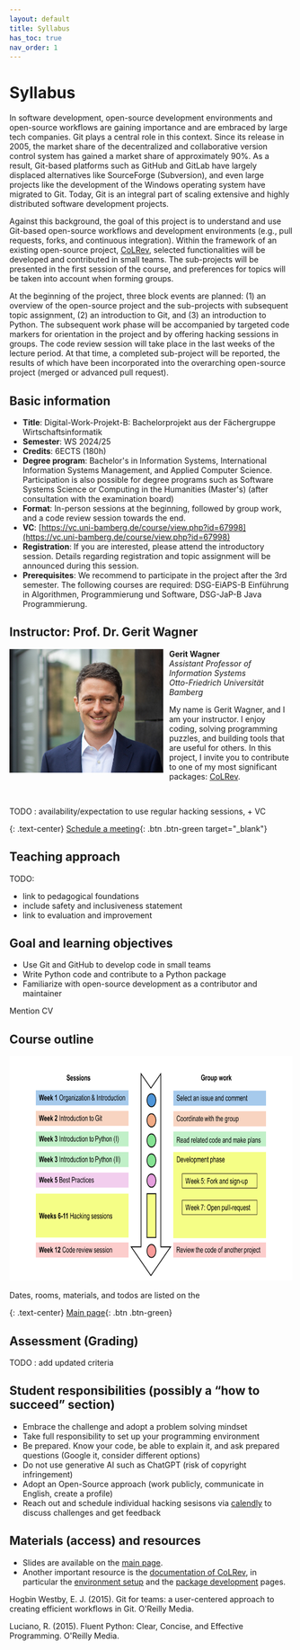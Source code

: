 ```yaml
---
layout: default
title: Syllabus
has_toc: true
nav_order: 1
---
```


# Syllabus

In software development, open-source development environments and open-source workflows are gaining importance and are embraced by large tech companies. Git plays a central role in this context. Since its release in 2005, the market share of the decentralized and collaborative version control system has gained a market share of approximately 90%. As a result, Git-based platforms such as GitHub and GitLab have largely displaced alternatives like SourceForge (Subversion), and even large projects like the development of the Windows operating system have migrated to Git. Today, Git is an integral part of scaling extensive and highly distributed software development projects.

Against this background, the goal of this project is to understand and use Git-based open-source workflows and development environments (e.g., pull requests, forks, and continuous integration). Within the framework of an existing open-source project, [CoLRev](https://github.com/CoLRev-Environment/colrev), selected functionalities will be developed and contributed in small teams. The sub-projects will be presented in the first session of the course, and preferences for topics will be taken into account when forming groups.

At the beginning of the project, three block events are planned: (1) an overview of the open-source project and the sub-projects with subsequent topic assignment, (2) an introduction to Git, and (3) an introduction to Python. The subsequent work phase will be accompanied by targeted code markers for orientation in the project and by offering hacking sessions in groups. The code review session will take place in the last weeks of the lecture period. At that time, a completed sub-project will be reported, the results of which have been incorporated into the overarching open-source project (merged or advanced pull request).

## Basic information

- **Title**: Digital-Work-Projekt-B: Bachelorprojekt aus der Fächergruppe Wirtschaftsinformatik
- **Semester**: WS 2024/25
- **Credits**: 6ECTS (180h)
- **Degree program**: Bachelor's in Information Systems, International Information Systems Management, and Applied Computer Science. Participation is also possible for degree programs such as Software Systems Science or Computing in the Humanities (Master's) (after consultation with the examination board)
- **Format**: In-person sessions at the beginning, followed by group work, and a code review session towards the end.
- **VC**: [https://vc.uni-bamberg.de/course/view.php?id=67998](https://vc.uni-bamberg.de/course/view.php?id=67998)
- **Registration**: If you are interested, please attend the introductory session. Details regarding registration and topic assignment will be announced during this session.
- **Prerequisites**: We recommend to participate in the project after the 3rd semester. The following courses are required: DSG-EiAPS-B Einführung in Algorithmen, Programmierung und Software, DSG-JaP-B Java Programmierung.


## Instructor: Prof. Dr. Gerit Wagner

<img src="../assets/gerit_wagner.jpg" alt="Gerit Wagner (Foto: Tim Kipphan)" style="height: 220px; float: left; padding-right: 10px;">

**Gerit Wagner**  
*Assistant Professor of Information Systems*  
*Otto-Friedrich Universität Bamberg*

My name is Gerit Wagner, and I am your instructor. I enjoy coding, solving programming puzzles, and building tools that are useful for others. In this project, I invite you to contribute to one of my most significant packages: [CoLRev](https://github.com/CoLRev-Environment/colrev). 

<br style="clear:both">

TODO : availability/expectation to use regular hacking sessions, + VC

{: .text-center}
[Schedule a meeting](https://calendly.com/gerit-wagner/30min){: .btn .btn-green target="_blank"}

## Teaching approach

TODO:

- link to pedagogical foundations
- include safety and inclusiveness statement
- link to evaluation and improvement

## Goal and learning objectives

- Use Git and GitHub to develop code in small teams
- Write Python code and contribute to a Python package
- Familiarize with open-source development as a contributor and maintainer

Mention CV

## Course outline

<img src="../assets/agenda.png" style="height: 400px;">

Dates, rooms, materials, and todos are listed on the 

{: .text-center}
[Main page](../index.html){: .btn .btn-green}

## Assessment (Grading)

TODO : add updated criteria

## Student responsibilities (possibly a “how to succeed” section)

- Embrace the challenge and adopt a problem solving mindset
- Take full responsibility to set up your programming environment
- Be prepared. Know your code, be able to explain it, and ask prepared questions (Google it, consider different options)
- Do not use generative AI such as ChatGPT (risk of copyright infringement)
- Adopt an Open-Source approach (work publicly, communicate in English, create a profile)
- Reach out and schedule individual hacking sesisons via [calendly](https://calendly.com/gerit-wagner/30min) to discuss challenges and get feedback

## Materials (access) and resources

- Slides are available on the [main page](https://digital-work-lab.github.io/open-source-project/).
- Another important resource is the [documentation of CoLRev](https://colrev-environment.github.io/colrev/), in particular the [environment setup](https://colrev-environment.github.io/colrev/dev_docs/setup.html) and the [package development](https://colrev-environment.github.io/colrev/dev_docs/packages.html) pages.

<div class="references">
    <p>Hogbin Westby, E. J. (2015). Git for teams: a user-centered approach to creating efficient workflows in Git. O'Reilly Media.</p>
    <p>Luciano, R. (2015). Fluent Python: Clear, Concise, and Effective Programming. O'Reilly Media.</p>
</div>